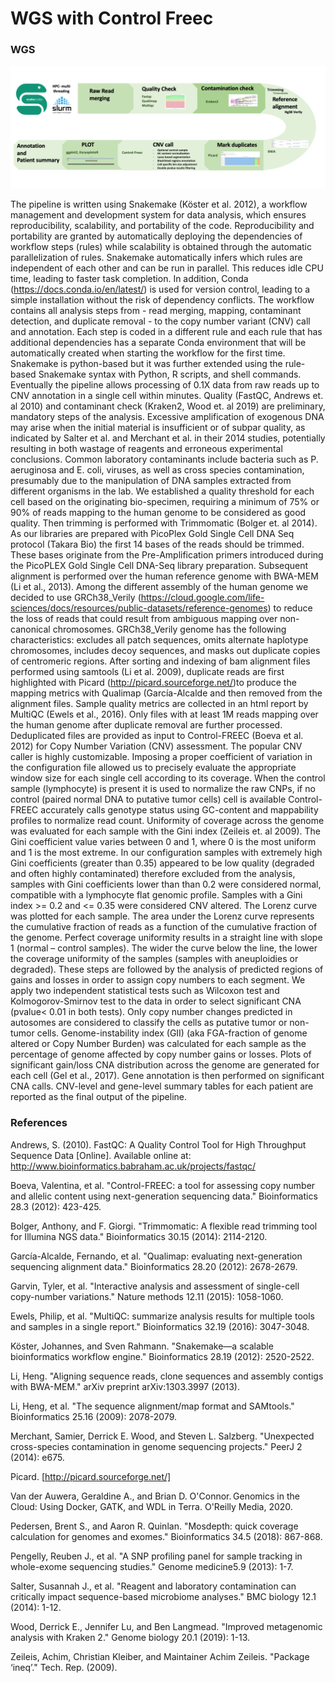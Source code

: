 # WGS with Control Freec #



### WGS ###

![WGS](Pictures/WGS.png)

The pipeline is written using Snakemake (Köster et al. 2012), a workflow management and development system for data analysis, which ensures reproducibility, scalability, and portability of the code. Reproducibility and portability are granted by automatically deploying the dependencies of workflow steps (rules) while scalability is obtained through the automatic parallelization of rules. 
Snakemake automatically infers which rules are independent of each other and can be run in parallel. This reduces idle CPU time, leading to faster task completion. In addition, Conda (https://docs.conda.io/en/latest/) is used for version control, leading to a simple installation without the risk of dependency conflicts. The workflow contains all analysis steps from - read merging, mapping, contaminant detection, and duplicate removal - to the copy number variant (CNV) call and annotation. Each step is coded in a different rule and each rule that has additional dependencies has a separate Conda environment that will be automatically created when starting the workflow for the first time. Snakemake is python-based but it was further extended using the rule-based Snakemake syntax with Python, R scripts, and shell commands. Eventually the pipeline allows processing of 0.1X data from raw reads up to CNV annotation in a single cell within minutes.
Quality (FastQC, Andrews et. al 2010) and contaminant check (Kraken2, Wood et. al 2019) are preliminary, mandatory steps of the analysis. Excessive amplification of exogenous DNA may arise when the initial material is insufficient or of subpar quality, as indicated by Salter et al. and Merchant et al. in their 2014 studies, potentially resulting in both wastage of reagents and erroneous experimental conclusions. Common laboratory contaminants include bacteria such as P. aeruginosa and E. coli, viruses, as well as cross species contamination, presumably due to the manipulation of DNA samples extracted from different organisms in the lab. We established a quality threshold for each cell based on the originating bio-specimen, requiring a minimum of 75% or 90% of reads mapping to the human genome to be considered as good quality.
Then trimming is performed with Trimmomatic (Bolger et. al 2014). As our libraries are prepared with PicoPlex Gold Single Cell DNA Seq protocol (Takara Bio) the first 14 bases of the reads should be trimmed. These bases originate from the Pre-Amplification primers introduced during the PicoPLEX Gold Single Cell DNA-Seq library preparation. Subsequent alignment is performed over the human reference genome with BWA-MEM (Li et al., 2013). Among the different assembly of the human genome we decided to use GRCh38_Verily (https://cloud.google.com/life-sciences/docs/resources/public-datasets/reference-genomes) to reduce the loss of reads that could result from ambiguous mapping over non-canonical chromosomes. GRCh38_Verily genome has the following characteristics: excludes all patch sequences, omits alternate haplotype chromosomes, includes decoy sequences, and masks out duplicate copies of centromeric regions. After sorting and indexing of bam alignment files performed using samtools (Li et al. 2009), duplicate reads are first highlighted with Picard (http://picard.sourceforge.net/)to produce the mapping metrics with Qualimap (García-Alcalde and then removed from the alignment files. Sample quality metrics are collected in an html report by MultiQC (Ewels et al., 2016). Only files with at least 1M reads mapping over the human genome after duplicate removal are further processed. Deduplicated files are provided as input to Control-FREEC (Boeva et al. 2012) for Copy Number Variation (CNV) assessment. The popular CNV caller is highly customizable. Imposing a proper coefficient of variation in the configuration file allowed us to precisely evaluate the appropriate window size for each single cell according to its coverage. When the control sample (lymphocyte) is present it is used to normalize the raw CNPs, if no control (paired normal DNA to putative tumor cells) cell is available Control-FREEC accurately calls genotype status using GC-content and mappability profiles to normalize read count. Uniformity of coverage across the genome was evaluated for each sample with the Gini index (Zeileis et. al 2009). The Gini coefficient value varies between 0 and 1, where 0 is the most uniform and 1 is the most extreme. In our configuration samples with extremely high Gini coefficients (greater than 0.35) appeared to be low quality (degraded and often highly contaminated) therefore excluded from the analysis, samples with Gini coefficients lower than than 0.2 were considered normal, compatible with a lymphocyte flat genomic profile. Samples with a Gini index >= 0.2 and <= 0.35 were considered CNV altered. The Lorenz curve was plotted for each sample. The area under the Lorenz curve represents the cumulative fraction of reads as a function of the cumulative fraction of the genome. Perfect coverage uniformity results in a straight line with slope 1 (normal – control samples). The wider the curve below the line, the lower the coverage uniformity of the samples (samples with aneuploidies or degraded). These steps are followed by the analysis of predicted regions of gains and losses in order to assign copy numbers to each segment. We apply two independent statistical tests such as Wilcoxon test and Kolmogorov-Smirnov test to the data in order to select significant CNA (pvalue< 0.01 in both tests). Only copy number changes predicted in autosomes are considered to classify the cells as putative tumor or non-tumor cells. Genome-instability index (GII) (aka FGA-fraction of genome altered or Copy Number Burden) was calculated for each sample as the percentage of genome affected by copy number gains or losses. Plots of significant gain/loss CNA distribution across the genome are generated for each cell (Gel et al., 2017). Gene annotation is then performed on significant CNA calls. CNV-level and gene-level summary tables for each patient are reported as the final output of the pipeline. 



 

 

### References 

Andrews, S. (2010). FastQC:  A Quality Control Tool for High Throughput Sequence Data [Online]. Available online at: http://www.bioinformatics.babraham.ac.uk/projects/fastqc/ 

 

Boeva, Valentina, et al. "Control-FREEC: a tool for assessing copy number and allelic content using next-generation sequencing data." Bioinformatics 28.3 (2012): 423-425. 


 
Bolger, Anthony, and F. Giorgi. "Trimmomatic: A flexible read trimming tool for Illumina NGS data." Bioinformatics 30.15 (2014): 2114-2120.



García-Alcalde, Fernando, et al. "Qualimap: evaluating next-generation sequencing alignment data." Bioinformatics 28.20 (2012): 2678-2679. 

 

Garvin, Tyler, et al. "Interactive analysis and assessment of single-cell copy-number variations." Nature methods 12.11 (2015): 1058-1060. 

 

Ewels, Philip, et al. "MultiQC: summarize analysis results for multiple tools and samples in a single report." Bioinformatics 32.19 (2016): 3047-3048. 

 

Köster, Johannes, and Sven Rahmann. "Snakemake—a scalable bioinformatics workflow engine." Bioinformatics 28.19 (2012): 2520-2522.



Li, Heng. "Aligning sequence reads, clone sequences and assembly contigs with BWA-MEM." arXiv preprint arXiv:1303.3997 (2013). 

 

Li, Heng, et al. "The sequence alignment/map format and SAMtools." Bioinformatics 25.16 (2009): 2078-2079. 

 

Merchant, Samier, Derrick E. Wood, and Steven L. Salzberg. "Unexpected cross-species contamination in genome sequencing projects." PeerJ 2 (2014): e675.



Picard. [http://picard.sourceforge.net/] 



Van der Auwera, Geraldine A., and Brian D. O'Connor. Genomics in the Cloud: Using Docker, GATK, and WDL in Terra. O'Reilly Media, 2020. 

 

Pedersen, Brent S., and Aaron R. Quinlan. "Mosdepth: quick coverage calculation for genomes and exomes." Bioinformatics 34.5 (2018): 867-868. 

 

Pengelly, Reuben J., et al. "A SNP profiling panel for sample tracking in whole-exome sequencing studies." Genome medicine5.9 (2013): 1-7. 

 

Salter, Susannah J., et al. "Reagent and laboratory contamination can critically impact sequence-based microbiome analyses." BMC biology 12.1 (2014): 1-12.



Wood, Derrick E., Jennifer Lu, and Ben Langmead. "Improved metagenomic analysis with Kraken 2." Genome biology 20.1 (2019): 1-13. 

 

Zeileis, Achim, Christian Kleiber, and Maintainer Achim Zeileis. "Package ‘ineq’." Tech. Rep. (2009). 

